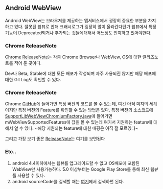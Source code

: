 ## Android WebView

Android WebView는 브라우저를 제공하는 앱서비스에서 굉장히 중요한 부분을 차지하고 있다. 잘못된 웹뷰로 인해 크래시로그가 굉장히 많이 올라간다던가 웹뷰에서 특정 기능이 Deprecated되거나 추가되는 것들에대해서 어느정도 인지하고 있어야한다.


### Chrome ReleaseNote

[Chrome ReleaseNote](https://chromereleases.googleblog.com/)는 각종 Chrome Browser나 WebView, OS에 대한 릴리즈노트를 적어 둔 곳이다.

Dev나 Beta, Stable에 대한 모든 배포가 작성되며 자주 사용되진 않지만 해당 배포에 대한 Git Log도 확인할 수 있다.


### Chrome ReleaseNote

Chrome [GitHub](hhttps://github.com/chromium/chromium/tree/84.0.4135.2)에 들어가면 특정 버전의 코드를 볼 수 있는데, 여긴 아직 미지의 세계이지만 특정 버전의 Feature를 확인할 수 있는 방법은 있다. 특정 버전의 소스코드에 [SupportLibWebViewChromiumFactory.java](android_webview/support_library/java/src/org/chromium/support_lib_glue/SupportLibWebViewChromiumFactory.java)에 들어가면 mWebViewSupportedFeatures에 값을 볼 수 있는데 여기서 지원하는 feature에 대해서 알 수 있다. ~해당 지원되는 feature에 대한 매핑은 아직 잘 모르겠다~

그리고 가장 보기 좋은 [ReleaseNote](https://www.chromestatus.com/features/schedule)는 여기를 보면된다


### Etc..

1. android 4.4이하에서는 웹뷰를 업그레이드할 수 없고 OS배포에 포함된 WebView만 사용가능하다. 5.0 이상부터는 Google Play Store를 통해 최신 웹뷰를 사용할 수 있다.
2. android sourceCode를 검색할 때는 [여기](https://cs.android.com/)에서 검색하면 된다.